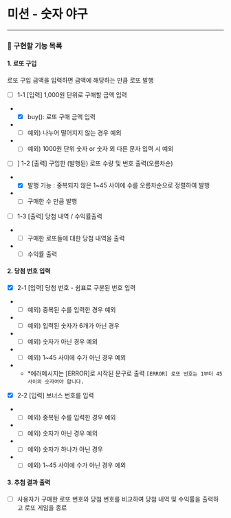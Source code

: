 # 미션 - 숫자 야구

---

### 🚀 구현할 기능 목록

#### 1. 로또 구입

로또 구입 금액을 입력하면 금액에 해당하는 만큼 로또 발행

- [ ] 1-1 [입력] 1,000원 단위로 구매할 금액 입력
- - [x] buy(): 로또 구매 금액 입력
- - [ ] 예외) 나누어 떨어지지 않는 경우 예외
- - [ ] 예외) 1000원 단위 숫자 or 숫자 외 다른 문자 입력 시 예외

- [ ] ] 1-2 [출력] 구입한 (발행된) 로또 수량 및 번호 출력(오름차순)

- - [x] 발행 기능 : 중복되지 않은 1~45 사이에 수를 오름차순으로 정렬하여 발행
- - [ ] 구매한 수 만큼 발행

- [ ] 1-3 [출력] 당첨 내역 / 수익률출력

- - [ ] 구매한 로또들에 대한 당첨 내역을 출력
- - [ ] 수익률 출력

#### 2. 당첨 번호 입력

- [x] 2-1 [입력] 당첨 번호 - 쉼표로 구분된 번호 입력

- - [ ] 예외) 중복된 수를 입력한 경우 예외
- - [ ] 예외) 입력된 숫자가 6개가 아닌 경우
- - [ ] 예외) 숫자가 아닌 경우 예외
- - [ ] 예외) 1~45 사이에 수가 아닌 경우 예외
- - \*에러메시지는 [ERROR]로 시작된 문구로 출력
    `[ERROR] 로또 번호는 1부터 45 사이의 숫자여야 합니다.`

- [x] 2-2 [입력] 보너스 번호를 입력

- - [ ] 예외) 중복된 수를 입력한 경우 예외
- - [ ] 예외) 숫자가 아닌 경우 예외
- - [ ] 예외) 숫자가 하나가 아닌 경우
- - [ ] 예외) 1~45 사이에 수가 아닌 경우 예외

#### 3. 추첨 결과 출력

- [ ] 사용자가 구매한 로또 번호와 당첨 번호를 비교하여 당첨 내역 및 수익률을 출력하고 로또 게임을 종료
